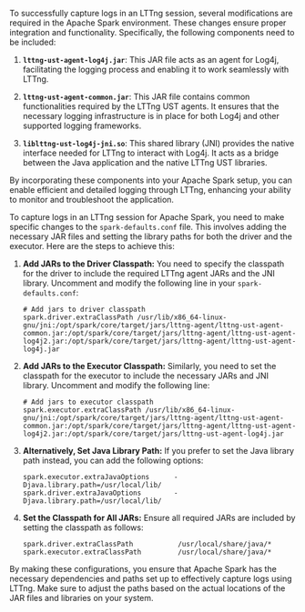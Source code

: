 
To successfully capture logs in an LTTng session, several modifications are required in the Apache Spark environment. These changes ensure proper integration and functionality. Specifically, the following components need to be included:

1. **`lttng-ust-agent-log4j.jar`**: This JAR file acts as an agent for Log4j, facilitating the logging process and enabling it to work seamlessly with LTTng.

2. **`lttng-ust-agent-common.jar`**: This JAR file contains common functionalities required by the LTTng UST agents. It ensures that the necessary logging infrastructure is in place for both Log4j and other supported logging frameworks.

3. **`liblttng-ust-log4j-jni.so`**: This shared library (JNI) provides the native interface needed for LTTng to interact with Log4j. It acts as a bridge between the Java application and the native LTTng UST libraries.

By incorporating these components into your Apache Spark setup, you can enable efficient and detailed logging through LTTng, enhancing your ability to monitor and troubleshoot the application.

To capture logs in an LTTng session for Apache Spark, you need to make specific changes to the `spark-defaults.conf` file. This involves adding the necessary JAR files and setting the library paths for both the driver and the executor. Here are the steps to achieve this:

1. **Add JARs to the Driver Classpath:**
   You need to specify the classpath for the driver to include the required LTTng agent JARs and the JNI library. Uncomment and modify the following line in your `spark-defaults.conf`:

   ```properties
   # Add jars to driver classpath
   spark.driver.extraClassPath /usr/lib/x86_64-linux-gnu/jni:/opt/spark/core/target/jars/lttng-agent/lttng-ust-agent-common.jar:/opt/spark/core/target/jars/lttng-agent/lttng-ust-agent-log4j2.jar:/opt/spark/core/target/jars/lttng-agent/lttng-ust-agent-log4j.jar
   ```

2. **Add JARs to the Executor Classpath:**
   Similarly, you need to set the classpath for the executor to include the necessary JARs and JNI library. Uncomment and modify the following line:

   ```properties
   # Add jars to executor classpath
   spark.executor.extraClassPath /usr/lib/x86_64-linux-gnu/jni:/opt/spark/core/target/jars/lttng-agent/lttng-ust-agent-common.jar:/opt/spark/core/target/jars/lttng-agent/lttng-ust-agent-log4j2.jar:/opt/spark/core/target/jars/lttng-ust-agent-log4j.jar
   ```

3. **Alternatively, Set Java Library Path:**
   If you prefer to set the Java library path instead, you can add the following options:

   ```properties
   spark.executor.extraJavaOptions      -Djava.library.path=/usr/local/lib/
   spark.driver.extraJavaOptions        -Djava.library.path=/usr/local/lib/
   ```

4. **Set the Classpath for All JARs:**
   Ensure all required JARs are included by setting the classpath as follows:

   ```properties
   spark.driver.extraClassPath           /usr/local/share/java/*
   spark.executor.extraClassPath         /usr/local/share/java/*
   ```

By making these configurations, you ensure that Apache Spark has the necessary dependencies and paths set up to effectively capture logs using LTTng. Make sure to adjust the paths based on the actual locations of the JAR files and libraries on your system.
